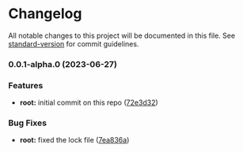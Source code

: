 # Changelog

All notable changes to this project will be documented in this file. See [standard-version](https://github.com/conventional-changelog/standard-version) for commit guidelines.

### 0.0.1-alpha.0 (2023-06-27)


### Features

* **root:** initial commit on this repo ([72e3d32](https://github.com/inscriptors/config-chronicles/commit/72e3d32ee5ceaa5bc30bc85678bc891932b46312))


### Bug Fixes

* **root:** fixed the lock file ([7ea836a](https://github.com/inscriptors/config-chronicles/commit/7ea836a68bf8e48501a78479b1abf5fe44de44a6))
